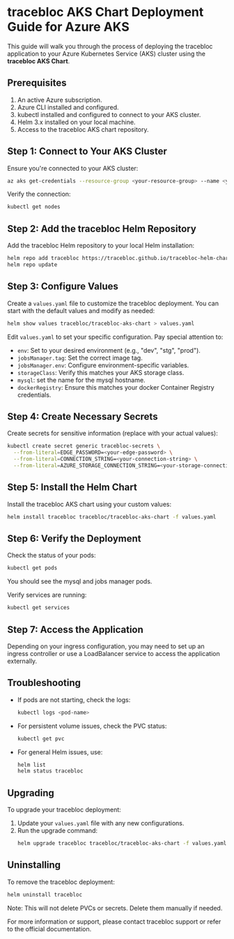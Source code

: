 # tracebloc AKS Chart Deployment Guide for Azure AKS

This guide will walk you through the process of deploying the tracebloc application to your Azure Kubernetes Service (AKS) cluster using the **tracebloc AKS Chart**.

## Prerequisites

1. An active Azure subscription.
2. Azure CLI installed and configured.
3. kubectl installed and configured to connect to your AKS cluster.
4. Helm 3.x installed on your local machine.
5. Access to the tracebloc AKS chart repository.

## Step 1: Connect to Your AKS Cluster

Ensure you're connected to your AKS cluster:

```bash
az aks get-credentials --resource-group <your-resource-group> --name <your-aks-cluster-name>
```

Verify the connection:

```bash
kubectl get nodes
```

## Step 2: Add the tracebloc Helm Repository

Add the tracebloc Helm repository to your local Helm installation:

```bash
helm repo add tracebloc https://tracebloc.github.io/tracebloc-helm-charts/
helm repo update
```

## Step 3: Configure Values

Create a `values.yaml` file to customize the tracebloc deployment. You can start with the default values and modify as needed:

```bash
helm show values tracebloc/tracebloc-aks-chart > values.yaml
```

Edit `values.yaml` to set your specific configuration. Pay special attention to:

- `env`: Set to your desired environment (e.g., "dev", "stg", "prod").
- `jobsManager.tag`: Set the correct image tag.
- `jobsManager.env`: Configure environment-specific variables.
- `storageClass`: Verify this matches your AKS storage class.
- `mysql`: set the name for the mysql hostname.
- `dockerRegistry`: Ensure this matches your docker Container Registry credentials.




## Step 4: Create Necessary Secrets

Create secrets for sensitive information (replace with your actual values):

```bash
kubectl create secret generic tracebloc-secrets \
  --from-literal=EDGE_PASSWORD=<your-edge-password> \
  --from-literal=CONNECTION_STRING=<your-connection-string> \
  --from-literal=AZURE_STORAGE_CONNECTION_STRING=<your-storage-connection-string>
```


## Step 5: Install the Helm Chart

Install the tracebloc AKS chart using your custom values:

```bash
helm install tracebloc tracebloc/tracebloc-aks-chart -f values.yaml
```

## Step 6: Verify the Deployment

Check the status of your pods:

```bash
kubectl get pods
```
You should see the mysql and jobs manager pods.


Verify services are running:

```bash
kubectl get services
```

## Step 7: Access the Application

Depending on your ingress configuration, you may need to set up an ingress controller or use a LoadBalancer service to access the application externally.

## Troubleshooting

- If pods are not starting, check the logs:
  ```bash
  kubectl logs <pod-name>
  ```
- For persistent volume issues, check the PVC status:
  ```bash
  kubectl get pvc
  ```
- For general Helm issues, use:
  ```bash
  helm list
  helm status tracebloc
  ```

## Upgrading

To upgrade your tracebloc deployment:

1. Update your `values.yaml` file with any new configurations.
2. Run the upgrade command:
   ```bash
   helm upgrade tracebloc tracebloc/tracebloc-aks-chart -f values.yaml
   ```

## Uninstalling

To remove the tracebloc deployment:

```bash
helm uninstall tracebloc
```

Note: This will not delete PVCs or secrets. Delete them manually if needed.

For more information or support, please contact tracebloc support or refer to the official documentation.

